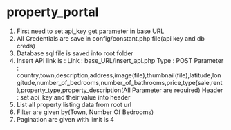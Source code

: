 # property_portal

1. First need to set api_key get parameter in base URL 
2. All Credentials are save in config/constant.php file(api key and db creds)
3. Database sql file is saved into root folder
4. Insert API link is : 
		Link : base_URL/insert_api.php
		Type : POST
		Parameter : country,town,description,address,image(file),thumbnail(file),latitude,longitude,number_of_bedrooms,number_of_bathrooms,price,type(sale,rent),property_type,property_description(All Parameter are required)
		Header : set api_key and their value into header
5. List all property listing data from root url
6. Filter are given by(Town, Number Of Bedrooms)
7. Pagination are given with limit is 4